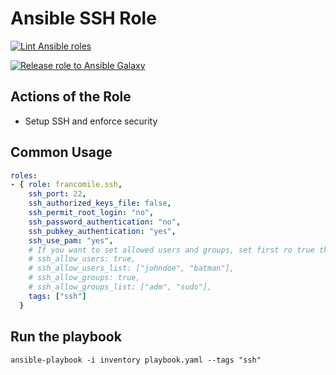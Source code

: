 # Ansible SSH Role

[![Lint Ansible roles](https://github.com/francomile/ansible-role-ssh/actions/workflows/ansible_lint.yml/badge.svg)](https://github.com/francomile/ansible-role-ssh/actions/workflows/ansible_lint.yml)

[![Release role to Ansible Galaxy](https://github.com/francomile/ansible-role-ssh/actions/workflows/push_to_galaxy.yml/badge.svg)](https://github.com/francomile/ansible-role-ssh/actions/workflows/push_to_galaxy.yml)

## Actions of the Role

* Setup SSH and enforce security

## Common Usage

```yaml
roles:
- { role: francomile.ssh,
    ssh_port: 22,
    ssh_authorized_keys_file: false,
    ssh_permit_root_login: "no",
    ssh_password_authentication: "no",
    ssh_pubkey_authentication: "yes",
    ssh_use_pam: "yes",
    # If you want to set allowed users and groups, set first ro true the switches and define the users and groups:
    # ssh_allow_users: true,
    # ssh_allow_users_list: ["johndoe", "batman"],
    # ssh_allow_groups: true,
    # ssh_allow_groups_list: ["adm", "sudo"],
    tags: ["ssh"]
  }
```

## Run the playbook

```shell
ansible-playbook -i inventory playbook.yaml --tags "ssh"
```

